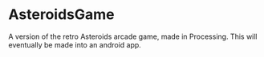 # AsteroidsGame
A version of the retro Asteroids arcade game, made in Processing. This will eventually be made into an android app.
